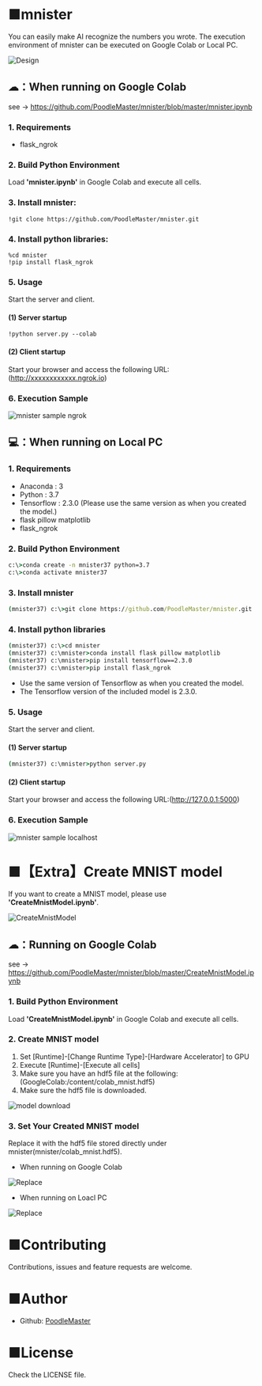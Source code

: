 # ■mnister
You can easily make AI recognize the numbers you wrote.
The execution environment of mnister can be executed on Google Colab or Local PC.

![Design](https://user-images.githubusercontent.com/69660581/93613488-e4e4b700-fa0b-11ea-807d-8a38d6c91363.png)

## ☁：When running on Google Colab
see -> https://github.com/PoodleMaster/mnister/blob/master/mnister.ipynb

### 1. Requirements
- flask_ngrok 

### 2. Build Python Environment
Load **'mnister.ipynb'** in Google Colab and execute all cells.

### 3. Install mnister:
```ipynb
!git clone https://github.com/PoodleMaster/mnister.git
```

### 4. Install python libraries:
```ipynb
%cd mnister
!pip install flask_ngrok
```

### 5. Usage
Start the server and client.

#### (1) Server startup
```ipynb
!python server.py --colab
```

#### (2) Client startup 
Start your browser and access the following URL:(http://xxxxxxxxxxxx.ngrok.io)

### 6. Execution Sample
![mnister sample ngrok](https://user-images.githubusercontent.com/69660581/93540466-b4ab0300-f98e-11ea-843b-6399cdbce4c2.gif)

## 💻：When running on Local PC

### 1. Requirements
- Anaconda : 3
- Python : 3.7
- Tensorflow : 2.3.0 (Please use the same version as when you created the model.)
- flask pillow matplotlib
- flask_ngrok 

### 2. Build Python Environment
```cmd
c:\>conda create -n mnister37 python=3.7
c:\>conda activate mnister37
```

### 3. Install mnister
```cmd
(mnister37) c:\>git clone https://github.com/PoodleMaster/mnister.git
```

### 4. Install python libraries
```cmd
(mnister37) c:\>cd mnister
(mnister37) c:\mnister>conda install flask pillow matplotlib
(mnister37) c:\mnister>pip install tensorflow==2.3.0
(mnister37) c:\mnister>pip install flask_ngrok
```
- Use the same version of Tensorflow as when you created the model.
- The Tensorflow version of the included model is 2.3.0.

### 5. Usage
Start the server and client.

#### (1) Server startup
```cmd
(mnister37) c:\mnister>python server.py
```
#### (2) Client startup 
Start your browser and access the following URL:(http://127.0.0.1:5000)

### 6. Execution Sample
![mnister sample localhost](https://user-images.githubusercontent.com/69660581/93540433-9d6c1580-f98e-11ea-97e0-ec2d3b98326a.gif)

# ■【Extra】Create MNIST model
If you want to create a MNIST model, please use **'CreateMnistModel.ipynb'**.

![CreateMnistModel](https://user-images.githubusercontent.com/69660581/93615055-df886c00-fa0d-11ea-8f1c-92d5edea6f46.PNG)

## ☁：Running on Google Colab
see -> https://github.com/PoodleMaster/mnister/blob/master/CreateMnistModel.ipynb

### 1. Build Python Environment
Load **'CreateMnistModel.ipynb'** in Google Colab and execute all cells.

### 2. Create MNIST model
1. Set [Runtime]-[Change Runtime Type]-[Hardware Accelerator] to GPU
2. Execute [Runtime]-[Execute all cells]
3. Make sure you have an hdf5 file at the following:(GoogleColab:/content/colab_mnist.hdf5)
4. Make sure the hdf5 file is downloaded.<BR>

![model download](https://user-images.githubusercontent.com/69660581/93541052-639c0e80-f990-11ea-8d13-e695278f3611.png)

### 3. Set Your Created MNIST model
Replace it with the hdf5 file stored directly under mnister(mnister/colab_mnist.hdf5). 
- When running on Google Colab<BR>

![Replace](https://user-images.githubusercontent.com/69660581/93542177-4ae12800-f993-11ea-9c00-3449b00b2d31.png)

- When running on Loacl PC<BR>

![Replace](https://user-images.githubusercontent.com/69660581/93542613-71ec2980-f994-11ea-95a6-46e82c0e3229.PNG)

# ■Contributing
Contributions, issues and feature requests are welcome.

# ■Author
- Github: [PoodleMaster](https://github.com/PoodleMaster)

# ■License
Check the LICENSE file.
